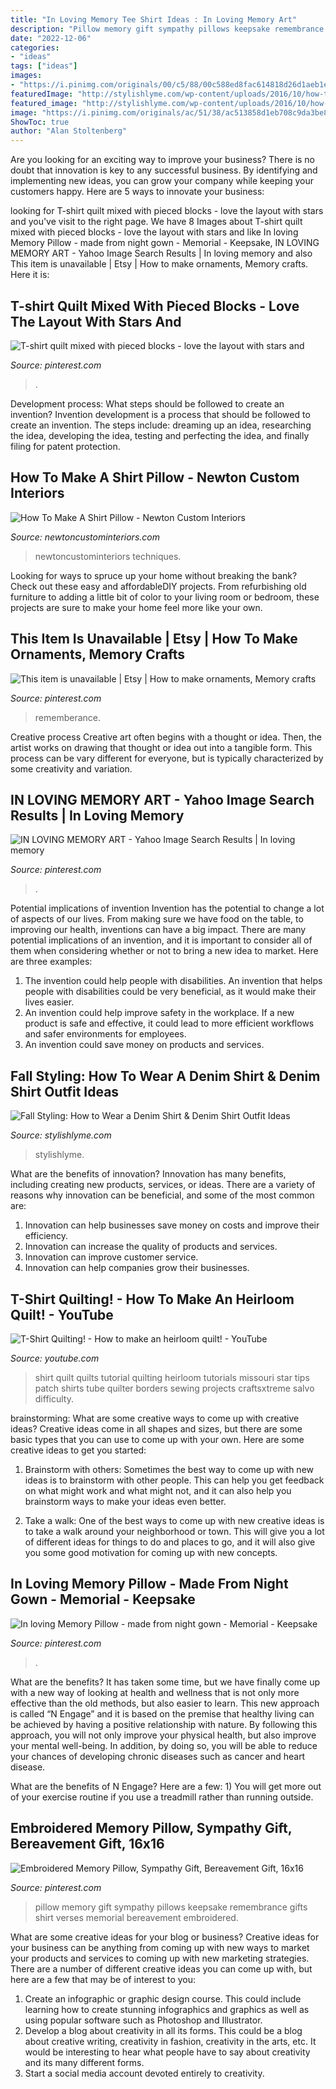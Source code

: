 ```yaml
---
title: "In Loving Memory Tee Shirt Ideas : In Loving Memory Art"
description: "Pillow memory gift sympathy pillows keepsake remembrance gifts shirt verses memorial bereavement embroidered"
date: "2022-12-06"
categories:
- "ideas"
tags: ["ideas"]
images:
- "https://i.pinimg.com/originals/00/c5/88/00c588ed8fac614818d26d1aeb1e4935.jpg"
featuredImage: "http://stylishlyme.com/wp-content/uploads/2016/10/how-to-wear-denim-on-denim.jpg"
featured_image: "http://stylishlyme.com/wp-content/uploads/2016/10/how-to-wear-denim-on-denim.jpg"
image: "https://i.pinimg.com/originals/ac/51/38/ac513858d1eb708c9da3be8b724ff9fa.jpg"
ShowToc: true
author: "Alan Stoltenberg"
---
```



Are you looking for an exciting way to improve your business? There is no doubt that innovation is key to any successful business. By identifying and implementing new ideas, you can grow your company while keeping your customers happy. Here are 5 ways to innovate your business: 

	

		
looking for T-shirt quilt mixed with pieced blocks - love the layout with stars and you've visit to the right page. We have 8 Images about T-shirt quilt mixed with pieced blocks - love the layout with stars and like In loving Memory Pillow - made from night gown - Memorial - Keepsake, IN LOVING MEMORY ART - Yahoo Image Search Results | In loving memory and also This item is unavailable | Etsy | How to make ornaments, Memory crafts. Here it is:
		
    
## T-shirt Quilt Mixed With Pieced Blocks - Love The Layout With Stars And

<img loading=lazy src="https://i.pinimg.com/736x/e9/a5/8d/e9a58d7e6b7f1aac8507ab93306f78ae.jpg" onerror="this.onerror=null;this.src='https://tse4.mm.bing.net/th?id=OIP.w-ETMM4JipslPdYHzNsXAQHaJ4&amp;pid=15.1';" alt="T-shirt quilt mixed with pieced blocks - love the layout with stars and">

_Source: pinterest.com_

>. 

	

Development process: What steps should be followed to create an invention?
Invention development is a process that should be followed to create an invention. The steps include: dreaming up an idea, researching the idea, developing the idea, testing and perfecting the idea, and finally filing for patent protection.

    
## How To Make A Shirt Pillow - Newton Custom Interiors

<img loading=lazy src="https://www.newtoncustominteriors.com/wp-content/uploads/2015/06/make-a-shirt-pillow.jpg" onerror="this.onerror=null;this.src='https://tse4.mm.bing.net/th?id=OIP.ENW-ohtyGRUPzQDsqvig8QHaLH&amp;pid=15.1';" alt="How To Make A Shirt Pillow - Newton Custom Interiors">

_Source: newtoncustominteriors.com_

>newtoncustominteriors techniques. 

	

Looking for ways to spruce up your home without breaking the bank? Check out these easy and affordableDIY projects. From refurbishing old furniture to adding a little bit of color to your living room or bedroom, these projects are sure to make your home feel more like your own.

    
## This Item Is Unavailable | Etsy | How To Make Ornaments, Memory Crafts

<img loading=lazy src="https://i.pinimg.com/originals/ac/51/38/ac513858d1eb708c9da3be8b724ff9fa.jpg" onerror="this.onerror=null;this.src='https://tse4.mm.bing.net/th?id=OIP.Cy4-SwdJwE2IG_fsAprW7gHaGk&amp;pid=15.1';" alt="This item is unavailable | Etsy | How to make ornaments, Memory crafts">

_Source: pinterest.com_

>rememberance. 

	

Creative process
Creative art often begins with a thought or idea. Then, the artist works on drawing that thought or idea out into a tangible form. This process can be vary different for everyone, but is typically characterized by some creativity and variation.

    
## IN LOVING MEMORY ART - Yahoo Image Search Results | In Loving Memory

<img loading=lazy src="https://i.pinimg.com/736x/92/a7/b6/92a7b6600268460dbc947ffa27db1753.jpg" onerror="this.onerror=null;this.src='https://tse4.mm.bing.net/th?id=OIP.8NxMqrIPzSdOVDQwn7gP_gHaCu&amp;pid=15.1';" alt="IN LOVING MEMORY ART - Yahoo Image Search Results | In loving memory">

_Source: pinterest.com_

>. 

	

Potential implications of invention
Invention has the potential to change a lot of aspects of our lives. From making sure we have food on the table, to improving our health, inventions can have a big impact. There are many potential implications of an invention, and it is important to consider all of them when considering whether or not to bring a new idea to market. Here are three examples: 
1. The invention could help people with disabilities. An invention that helps people with disabilities could be very beneficial, as it would make their lives easier. 
2. An invention could help improve safety in the workplace. If a new product is safe and effective, it could lead to more efficient workflows and safer environments for employees. 
3. An invention could save money on products and services.

    
## Fall Styling: How To Wear A Denim Shirt &amp; Denim Shirt Outfit Ideas

<img loading=lazy src="http://stylishlyme.com/wp-content/uploads/2016/10/how-to-wear-denim-on-denim.jpg" onerror="this.onerror=null;this.src='https://tse4.mm.bing.net/th?id=OIP.UI2bVUHoVhn3_LxxLUGz1AHaLH&amp;pid=15.1';" alt="Fall Styling: How to Wear a Denim Shirt &amp; Denim Shirt Outfit Ideas">

_Source: stylishlyme.com_

>stylishlyme. 

	

What are the benefits of innovation?
Innovation has many benefits, including creating new products, services, or ideas. There are a variety of reasons why innovation can be beneficial, and some of the most common are: 
1. Innovation can help businesses save money on costs and improve their efficiency.
2. Innovation can increase the quality of products and services.
3. Innovation can improve customer service.
4. Innovation can help companies grow their businesses.

    
## T-Shirt Quilting! - How To Make An Heirloom Quilt! - YouTube

<img loading=lazy src="https://i.ytimg.com/vi/JE3jqR2N4KA/maxresdefault.jpg" onerror="this.onerror=null;this.src='https://tse1.mm.bing.net/th?id=OIP.VYSrnPmxP35iIT6arrua1QHaEK&amp;pid=15.1';" alt="T-Shirt Quilting! - How to make an heirloom quilt! - YouTube">

_Source: youtube.com_

>shirt quilt quilts tutorial quilting heirloom tutorials missouri star tips patch shirts tube quilter borders sewing projects craftsxtreme salvo difficulty. 

	

brainstorming: What are some creative ways to come up with creative ideas?
Creative ideas come in all shapes and sizes, but there are some basic types that you can use to come up with your own. Here are some creative ideas to get you started:
1. Brainstorm with others: Sometimes the best way to come up with new ideas is to brainstorm with other people. This can help you get feedback on what might work and what might not, and it can also help you brainstorm ways to make your ideas even better.

2. Take a walk: One of the best ways to come up with new creative ideas is to take a walk around your neighborhood or town. This will give you a lot of different ideas for things to do and places to go, and it will also give you some good motivation for coming up with new concepts.


    
## In Loving Memory Pillow - Made From Night Gown - Memorial - Keepsake

<img loading=lazy src="https://i.pinimg.com/originals/00/c5/88/00c588ed8fac614818d26d1aeb1e4935.jpg" onerror="this.onerror=null;this.src='https://tse1.mm.bing.net/th?id=OIP.KaoUHmnNAkFcOj1Ouow8wwHaIG&amp;pid=15.1';" alt="In loving Memory Pillow - made from night gown - Memorial - Keepsake">

_Source: pinterest.com_

>. 

	

What are the benefits?
It has taken some time, but we have finally come up with a new way of looking at health and wellness that is not only more effective than the old methods, but also easier to learn. This new approach is called “N Engage” and it is based on the premise that healthy living can be achieved by having a positive relationship with nature.
By following this approach, you will not only improve your physical health, but also improve your mental well-being. In addition, by doing so, you will be able to reduce your chances of developing chronic diseases such as cancer and heart disease.

What are the benefits of N Engage? Here are a few: 
        1) You will get more out of your exercise routine if you use a treadmill rather than running outside.

    
## Embroidered Memory Pillow, Sympathy Gift, Bereavement Gift, 16x16

<img loading=lazy src="https://i.pinimg.com/736x/4f/37/1a/4f371a0d8028bc70239ff0ed07d3c4f4--miscarriage-remembrance-remembrance-gifts.jpg" onerror="this.onerror=null;this.src='https://tse4.mm.bing.net/th?id=OIP.VA4TiY6AyrtcsJxsg19lzgHaHy&amp;pid=15.1';" alt="Embroidered Memory Pillow, Sympathy Gift, Bereavement Gift, 16x16">

_Source: pinterest.com_

>pillow memory gift sympathy pillows keepsake remembrance gifts shirt verses memorial bereavement embroidered. 

	

What are some creative ideas for your blog or business?
Creative ideas for your business can be anything from coming up with new ways to market your products and services to coming up with new marketing strategies. There are a number of different creative ideas you can come up with, but here are a few that may be of interest to you: 
1) Create an infographic or graphic design course. This could include learning how to create stunning infographics and graphics as well as using popular software such as Photoshop and Illustrator. 
2) Develop a blog about creativity in all its forms. This could be a blog about creative writing, creativity in fashion, creativity in the arts, etc. It would be interesting to hear what people have to say about creativity and its many different forms. 
3) Start a social media account devoted entirely to creativity.

